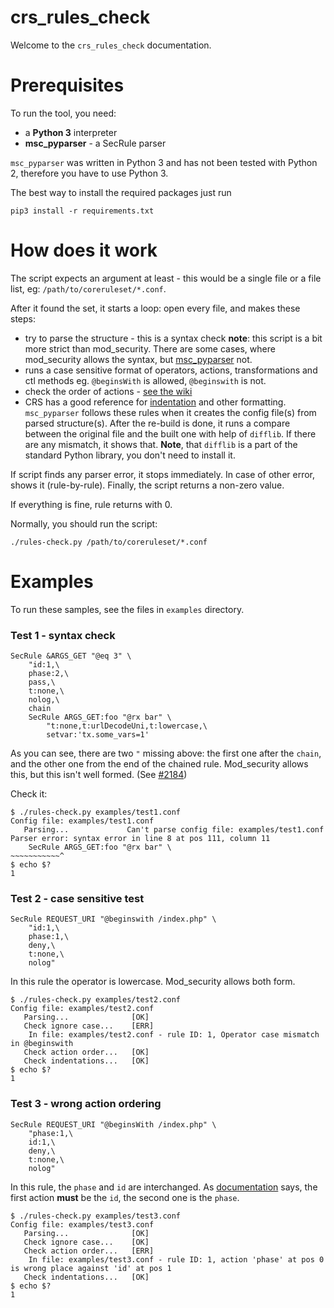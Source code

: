 crs_rules_check
===============

Welcome to the `crs_rules_check` documentation.

Prerequisites
=============

To run the tool, you need:

+ a **Python 3** interpreter
+ **msc_pyparser** - a SecRule parser

`msc_pyparser` was written in Python 3 and has not been tested with Python 2, therefore you have to use Python 3.

The best way to install the required packages just run

```
pip3 install -r requirements.txt
```

How does it work
================

The script expects an argument at least - this would be a single file or a file list, eg: `/path/to/coreruleset/*.conf`.

After it found the set, it starts a loop: open every file, and makes these steps:
  * try to parse the structure - this is a syntax check
    **note**: this script is a bit more strict than mod_security. There are some cases, where mod_security allows the syntax, but [msc_pyparser](https://github.com/digitalwave/msc_pyparser/) not.
  * runs a case sensitive format of operators, actions, transformations and ctl methods
    eg. `@beginsWith` is allowed, `@beginswith` is not.
  * check the order of actions - [see the wiki](https://github.com/coreruleset/coreruleset/wiki/Order-of-ModSecurity-Actions-in-CRS-rules)
  * CRS has a good reference for [indentation](https://github.com/coreruleset/coreruleset/blob/v3.4/dev/CONTRIBUTING.md#general-formatting-guidelines-for-rules-contributions) and other formatting. `msc_pyparser` follows these rules when it creates the config file(s) from parsed structure(s). After the re-build is done, it runs a compare between the original file and the built one with help of `difflib`. If there are any mismatch, it shows that.
  **Note**, that `difflib` is a part of the standard Python library, you don't need to install it.

If script finds any parser error, it stops immediately. In case of other error, shows it (rule-by-rule). Finally, the script returns a non-zero value.

If everything is fine, rule returns with 0.

Normally, you should run the script:

```
./rules-check.py /path/to/coreruleset/*.conf
```

Examples
========

To run these samples, see the files in `examples` directory.

### Test 1 - syntax check

```
SecRule &ARGS_GET "@eq 3" \
    "id:1,\
    phase:2,\
    pass,\
    t:none,\
    nolog,\
    chain
    SecRule ARGS_GET:foo "@rx bar" \
        "t:none,t:urlDecodeUni,t:lowercase,\
        setvar:'tx.some_vars=1'
```

As you can see, there are two `"` missing above: the first one after the `chain`, and the other one from the end of the chained rule. Mod_security allows this, but this isn't well formed. (See [#2184](https://github.com/coreruleset/coreruleset/pull/2184))

Check it:

```
$ ./rules-check.py examples/test1.conf 
Config file: examples/test1.conf
   Parsing...             Can't parse config file: examples/test1.conf
Parser error: syntax error in line 8 at pos 111, column 11
    SecRule ARGS_GET:foo "@rx bar" \
~~~~~~~~~~~^
$ echo $?
1

```

### Test 2 - case sensitive test

```
SecRule REQUEST_URI "@beginswith /index.php" \
    "id:1,\
    phase:1,\
    deny,\
    t:none,\
    nolog"
```

In this rule the operator is lowercase. Mod_security allows both form.

```
$ ./rules-check.py examples/test2.conf 
Config file: examples/test2.conf
   Parsing...              [OK] 
   Check ignore case...    [ERR] 
    In file: examples/test2.conf - rule ID: 1, Operator case mismatch in @beginswith
   Check action order...   [OK] 
   Check indentations...   [OK] 
$ echo $?
1
```

### Test 3 - wrong action ordering

```
SecRule REQUEST_URI "@beginsWith /index.php" \
    "phase:1,\
    id:1,\
    deny,\
    t:none,\
    nolog"
```

In this rule, the `phase` and `id` are interchanged. As [documentation](https://github.com/coreruleset/coreruleset/wiki/Order-of-ModSecurity-Actions-in-CRS-rules) says, the first action **must** be the `id`, the second one is the `phase`.

```
$ ./rules-check.py examples/test3.conf 
Config file: examples/test3.conf
   Parsing...              [OK] 
   Check ignore case...    [OK] 
   Check action order...   [ERR] 
    In file: examples/test3.conf - rule ID: 1, action 'phase' at pos 0 is wrong place against 'id' at pos 1
   Check indentations...   [OK] 
$ echo $?
1
```
